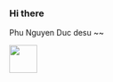 ### Hi there  
Phu Nguyen Duc desu ~~ 

<img src="https://res.cloudinary.com/dlbpgaw8k/image/upload/v1690258916/samples/ezgif.com-crop_pornmg.gif?fbclid=IwAR0FklFUhyQmDLmTSe8_ZmFpZgwSmhEgGkRZPLXjW4iiehAuy8NRO4IQiDA" width="50" >
